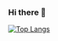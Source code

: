### Hi there 👋

[![Top Langs](https://github-readme-stats.vercel.app/api/top-langs/?username=danielcastriani&text_color=f8f8f2&bg_color=0d1117&count_private=true)](https://github.com/DanielCastriani)
